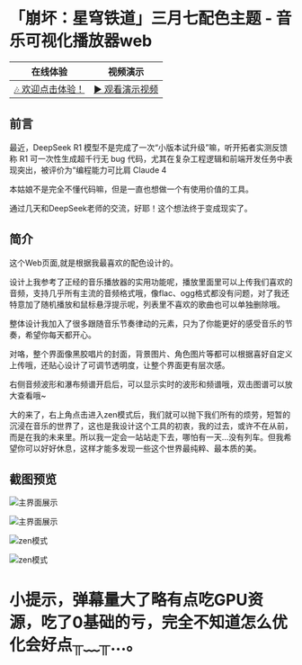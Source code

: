 # 「崩坏：星穹铁道」三月七配色主题 - 音乐可视化播放器web

| 在线体验 | 视频演示 |
|----------|----------|
| [🎶 欢迎点击体验！](https://march-7th-mini.github.io/%E3%80%8C%E5%B4%A9%E5%9D%8F%EF%BC%9A%E6%98%9F%E7%A9%B9%E9%93%81%E9%81%93%E3%80%8D%E4%B8%BB%E9%A2%98%20-%20%E9%9F%B3%E4%B9%90%E5%8F%AF%E8%A7%86%E5%8C%96%E6%92%AD%E6%94%BE%E5%99%A8A.html) | [▶️ 观看演示视频](https://www.bilibili.com/video/BV1Zr7Uz8Efz/?spm_id_from=333.999.0.0) |

## 前言
最近，DeepSeek R1 模型不是完成了一次“小版本试升级”嘛，听开拓者实测反馈称 R1 可一次性生成超千行无 bug 代码，尤其在复杂工程逻辑和前端开发任务中表现突出，被评价为“编程能力可比肩 Claude 4

本姑娘不是完全不懂代码嘛，但是一直也想做一个有使用价值的工具。

通过几天和DeepSeek老师的交流，好耶！这个想法终于变成现实了。

## 简介

这个Web页面,就是根据我最喜欢的配色设计的。

设计上我参考了正经的音乐播放器的实用功能呢，播放里面里可以上传我们喜欢的音频，支持几乎所有主流的音频格式哦，像flac、ogg格式都没有问题，对了我还特意加了随机播放和鼠标悬浮提示呢，列表里不喜欢的歌曲也可以单独删除哦。

整体设计我加入了很多跟随音乐节奏律动的元素，只为了你能更好的感受音乐的节奏，希望你每天都开心。

对咯，整个界面像黑胶唱片的封面，背景图片、角色图片等都可以根据喜好自定义上传哦，还贴心设计了可调节透明度，让整个界面更有层次感。

右侧音频波形和瀑布频谱开启后，可以显示实时的波形和频谱哦，双击图谱可以放大查看哦~

大的来了，右上角点击进入zen模式后，我们就可以抛下我们所有的烦劳，短暂的沉浸在音乐的世界了，这也是我设计这个工具的初衷，我的过去，或许不在从前，而是在我的未来里。所以我一定会一站站走下去，哪怕有一天…没有列车。但我希望你可以好好休息，这样才能多发现一些这个世界最纯粹、最本质的美。

## 截图预览

![主界面展示](https://nrdstudio.cn/assets/uploads/2025/06/PixPin_2025-06-04_21-44-42.png)

![主界面展示](https://nrdstudio.cn/assets/uploads/2025/06/PixPin_2025-06-04_21-44-15.png)

![zen模式](https://nrdstudio.cn/assets/uploads/2025/06/PixPin_2025-06-04_21-44-30.png)

![zen模式](https://nrdstudio.cn/assets/uploads/2025/06/PixPin_2025-06-04_21-44-36.png)

# 小提示，弹幕量大了略有点吃GPU资源，吃了0基础的亏，完全不知道怎么优化会好点╥﹏╥...。
